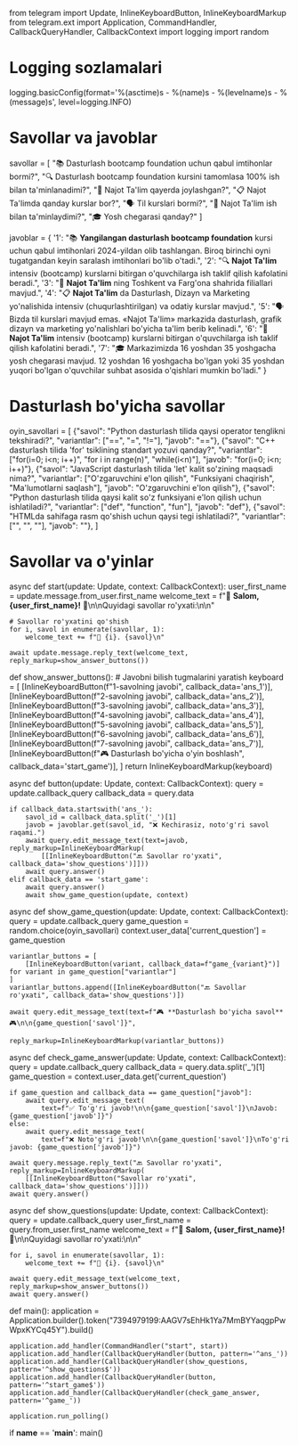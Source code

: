 from telegram import Update, InlineKeyboardButton, InlineKeyboardMarkup
from telegram.ext import Application, CommandHandler, CallbackQueryHandler, CallbackContext
import logging
import random

# Logging sozlamalari
logging.basicConfig(format='%(asctime)s - %(name)s - %(levelname)s - %(message)s', level=logging.INFO)

# Savollar va javoblar
savollar = [
    "📚 Dasturlash bootcamp foundation uchun qabul imtihonlar bormi?",
    "🔍 Dasturlash bootcamp foundation kursini tamomlasa 100% ish bilan ta'minlanadimi?",
    "📍 Najot Ta'lim qayerda joylashgan?",
    "📋 Najot Ta'limda qanday kurslar bor?",
    "🗣️ Til kurslari bormi?",
    "💼 Najot Ta'lim ish bilan ta'minlaydimi?",
    "🎓 Yosh chegarasi qanday?"
]

javoblar = {
    '1': "📚 **Yangilangan dasturlash bootcamp foundation** kursi uchun qabul imtihonlari 2024-yildan olib tashlangan. Biroq birinchi oyni tugatgandan keyin saralash imtihonlari bo'lib o'tadi.",
    '2': "🔍 **Najot Ta'lim** intensiv (bootcamp) kurslarni bitirgan o'quvchilarga ish taklif qilish kafolatini beradi.",
    '3': "📍 **Najot Ta'lim** ning Toshkent va Farg'ona shahrida filiallari mavjud.",
    '4': "📋 **Najot Ta'lim** da Dasturlash, Dizayn va Marketing yo'nalishida intensiv (chuqurlashtirilgan) va odatiy kurslar mavjud.",
    '5': "🗣️ Bizda til kurslari mavjud emas. «Najot Ta'lim» markazida dasturlash, grafik dizayn va marketing yo'nalishlari bo'yicha ta'lim berib kelinadi.",
    '6': "💼 **Najot Ta'lim** intensiv (bootcamp) kurslarni bitirgan o'quvchilarga ish taklif qilish kafolatini beradi.",
    '7': "🎓 Markazimizda 16 yoshdan 35 yoshgacha yosh chegarasi mavjud. 12 yoshdan 16 yoshgacha bo'lgan yoki 35 yoshdan yuqori bo'lgan o'quvchilar suhbat asosida o'qishlari mumkin bo'ladi."
}

# Dasturlash bo'yicha savollar
oyin_savollari = [
    {"savol": "Python dasturlash tilida qaysi operator tenglikni tekshiradi?", "variantlar": ["==", "=", "!="],
     "javob": "=="},
    {"savol": "C++ dasturlash tilida 'for' tsiklining standart yozuvi qanday?",
     "variantlar": ["for(i=0; i<n; i++)", "for i in range(n)", "while(i<n)"], "javob": "for(i=0; i<n; i++)"},
    {"savol": "JavaScript dasturlash tilida 'let' kalit so'zining maqsadi nima?",
     "variantlar": ["O'zgaruvchini e'lon qilish", "Funksiyani chaqirish", "Ma'lumotlarni saqlash"],
     "javob": "O'zgaruvchini e'lon qilish"},
    {"savol": "Python dasturlash tilida qaysi kalit so'z funksiyani e'lon qilish uchun ishlatiladi?",
     "variantlar": ["def", "function", "fun"], "javob": "def"},
    {"savol": "HTMLda sahifaga rasm qo'shish uchun qaysi tegi ishlatiladi?",
     "variantlar": ["<img>", "<image>", "<picture>"], "javob": "<img>"},
]


# Savollar va o'yinlar
async def start(update: Update, context: CallbackContext):
    user_first_name = update.message.from_user.first_name
    welcome_text = f"🌟 **Salom, {user_first_name}!** 🌟\n\nQuyidagi savollar ro'yxati:\n\n"

    # Savollar ro'yxatini qo'shish
    for i, savol in enumerate(savollar, 1):
        welcome_text += f"📝 {i}. {savol}\n"

    await update.message.reply_text(welcome_text, reply_markup=show_answer_buttons())


def show_answer_buttons():
    # Javobni bilish tugmalarini yaratish
    keyboard = [
        [InlineKeyboardButton(f"1-savolning javobi", callback_data='ans_1')],
        [InlineKeyboardButton(f"2-savolning javobi", callback_data='ans_2')],
        [InlineKeyboardButton(f"3-savolning javobi", callback_data='ans_3')],
        [InlineKeyboardButton(f"4-savolning javobi", callback_data='ans_4')],
        [InlineKeyboardButton(f"5-savolning javobi", callback_data='ans_5')],
        [InlineKeyboardButton(f"6-savolning javobi", callback_data='ans_6')],
        [InlineKeyboardButton(f"7-savolning javobi", callback_data='ans_7')],
        [InlineKeyboardButton(f"🎮 Dasturlash bo'yicha o'yin boshlash", callback_data='start_game')],
    ]
    return InlineKeyboardMarkup(keyboard)


async def button(update: Update, context: CallbackContext):
    query = update.callback_query
    callback_data = query.data

    if callback_data.startswith('ans_'):
        savol_id = callback_data.split('_')[1]
        javob = javoblar.get(savol_id, "❌ Kechirasiz, noto'g'ri savol raqami.")
        await query.edit_message_text(text=javob, reply_markup=InlineKeyboardMarkup(
            [[InlineKeyboardButton("🔙 Savollar ro'yxati", callback_data='show_questions')]]))
        await query.answer()
    elif callback_data == 'start_game':
        await query.answer()
        await show_game_question(update, context)


async def show_game_question(update: Update, context: CallbackContext):
    query = update.callback_query
    game_question = random.choice(oyin_savollari)
    context.user_data['current_question'] = game_question

    variantlar_buttons = [
        [InlineKeyboardButton(variant, callback_data=f"game_{variant}")] for variant in game_question["variantlar"]
    ]
    variantlar_buttons.append([InlineKeyboardButton("🔙 Savollar ro'yxati", callback_data='show_questions')])

    await query.edit_message_text(text=f"🎮 **Dasturlash bo'yicha savol** 🎮\n\n{game_question['savol']}",
                                  reply_markup=InlineKeyboardMarkup(variantlar_buttons))


async def check_game_answer(update: Update, context: CallbackContext):
    query = update.callback_query
    callback_data = query.data.split('_')[1]
    game_question = context.user_data.get('current_question')

    if game_question and callback_data == game_question["javob"]:
        await query.edit_message_text(
            text=f"✅ To'g'ri javob!\n\n{game_question['savol']}\nJavob: {game_question['javob']}")
    else:
        await query.edit_message_text(
            text=f"❌ Noto'g'ri javob!\n\n{game_question['savol']}\nTo'g'ri javob: {game_question['javob']}")

    await query.message.reply_text("🔙 Savollar ro'yxati", reply_markup=InlineKeyboardMarkup(
        [[InlineKeyboardButton("Savollar ro'yxati", callback_data='show_questions')]]))
    await query.answer()


async def show_questions(update: Update, context: CallbackContext):
    query = update.callback_query
    user_first_name = query.from_user.first_name
    welcome_text = f"🌟 **Salom, {user_first_name}!** 🌟\n\nQuyidagi savollar ro'yxati:\n\n"

    for i, savol in enumerate(savollar, 1):
        welcome_text += f"📝 {i}. {savol}\n"

    await query.edit_message_text(welcome_text, reply_markup=show_answer_buttons())
    await query.answer()


def main():
    application = Application.builder().token("7394979199:AAGV7sEhHk1Ya7MmBYYaqgpPwWpxKYCq45Y").build()

    application.add_handler(CommandHandler("start", start))
    application.add_handler(CallbackQueryHandler(button, pattern='^ans_'))
    application.add_handler(CallbackQueryHandler(show_questions, pattern='^show_questions$'))
    application.add_handler(CallbackQueryHandler(button, pattern='^start_game$'))
    application.add_handler(CallbackQueryHandler(check_game_answer, pattern='^game_'))

    application.run_polling()


if __name__ == '__main__':
    main()
